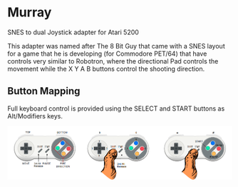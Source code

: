 # Murray
SNES to dual Joystick adapter for Atari 5200 

This adapter was named after The 8 Bit Guy that came with a SNES layout for a game that he is developing (for Commodore PET/64) that have controls very similar to Robotron, where the directional Pad controls the movement while the X Y A B buttons control the shooting direction.

## Button Mapping

Full keyboard control is provided using the SELECT and START buttons as Alt/Modifiers keys.

![buttons](doc/Buttons.png)
